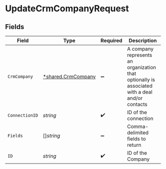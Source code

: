 # UpdateCrmCompanyRequest


## Fields

| Field                                                                                          | Type                                                                                           | Required                                                                                       | Description                                                                                    |
| ---------------------------------------------------------------------------------------------- | ---------------------------------------------------------------------------------------------- | ---------------------------------------------------------------------------------------------- | ---------------------------------------------------------------------------------------------- |
| `CrmCompany`                                                                                   | [*shared.CrmCompany](../../models/shared/crmcompany.md)                                        | :heavy_minus_sign:                                                                             | A company represents an organization that optionally is associated with a deal and/or contacts |
| `ConnectionID`                                                                                 | *string*                                                                                       | :heavy_check_mark:                                                                             | ID of the connection                                                                           |
| `Fields`                                                                                       | []*string*                                                                                     | :heavy_minus_sign:                                                                             | Comma-delimited fields to return                                                               |
| `ID`                                                                                           | *string*                                                                                       | :heavy_check_mark:                                                                             | ID of the Company                                                                              |